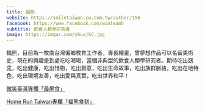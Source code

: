 ```yaml
---
title: 福熊
website: https://smiletaiwan.cw.com.tw/author/156
facebook: https://www.facebook.com/winteamh
subtitle: 飲食人類學研究者
image: https://imgur.com/yhuvjkC.jpg
---
```

福熊，目前為一枚南台灣偏鄉教育工作者，專長繪畫，曾夢想作品可以名留美術史，現在的興趣是到處吃吃喝喝，當個非典型的飲食人類學研究者。期待吃出窈窕，吃出健康，吃出惜物，吃出創意，吃出生命故事，吃出族群脈絡，吃出在地特色，吃出環境友善，吃出愛與真實，吃出世界和平！

[微笑臺灣專欄「最屏食」](https://smiletaiwan.cw.com.tw/author/156)

[Home Run Taiwan專欄「福熊食刻」](https://homeruntaiwan.com/article/view/detail/102)
